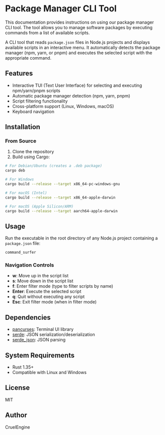 # Package Manager CLI Tool
This documentation provides instructions on using our package manager CLI tool. The tool allows you to manage software packages by executing commands from a list of available scripts.

A CLI tool that reads `package.json` files in Node.js projects and displays available scripts in an interactive menu. It automatically detects the package manager (npm, yarn, or pnpm) and executes the selected script with the appropriate command.

## Features

- Interactive TUI (Text User Interface) for selecting and executing npm/yarn/pnpm scripts
- Automatic package manager detection (npm, yarn, pnpm)
- Script filtering functionality
- Cross-platform support (Linux, Windows, macOS)
- Keyboard navigation

## Installation

### From Source

1. Clone the repository
2. Build using Cargo:

```bash
# For Debian/Ubuntu (creates a .deb package)
cargo deb

# For Windows
cargo build --release --target x86_64-pc-windows-gnu

# For macOS (Intel)
cargo build --release --target x86_64-apple-darwin

# For macOS (Apple Silicon/ARM)
cargo build --release --target aarch64-apple-darwin
```

## Usage

Run the executable in the root directory of any Node.js project containing a `package.json` file:

```bash
command_surfer
```

### Navigation Controls

- **w**: Move up in the script list
- **s**: Move down in the script list
- **f**: Enter filter mode (type to filter scripts by name)
- **Enter**: Execute the selected script
- **q**: Quit without executing any script
- **Esc**: Exit filter mode (when in filter mode)

## Dependencies

- [pancurses](https://crates.io/crates/pancurses): Terminal UI library
- [serde](https://crates.io/crates/serde): JSON serialization/deserialization
- [serde_json](https://crates.io/crates/serde_json): JSON parsing

## System Requirements

- Rust 1.35+
- Compatible with Linux and Windows

## License

MIT

## Author

CruelEngine
